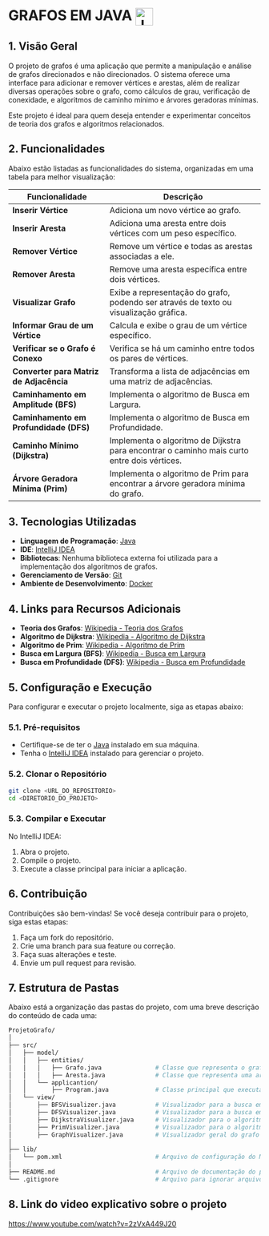 # GRAFOS EM JAVA <img src="https://skillicons.dev/icons?i=java" alt="Java Icon" style="vertical-align: middle; height: 35px;"/>

## 1. Visão Geral

O projeto de grafos é uma aplicação que permite a manipulação e análise de grafos direcionados e não direcionados. O sistema oferece uma interface para adicionar e remover vértices e arestas, além de realizar diversas operações sobre o grafo, como cálculos de grau, verificação de conexidade, e algoritmos de caminho mínimo e árvores geradoras mínimas.

Este projeto é ideal para quem deseja entender e experimentar conceitos de teoria dos grafos e algoritmos relacionados.

## 2. Funcionalidades

Abaixo estão listadas as funcionalidades do sistema, organizadas em uma tabela para melhor visualização:

| Funcionalidade                           | Descrição                                                                                     |
|------------------------------------------|-----------------------------------------------------------------------------------------------|
| **Inserir Vértice**                      | Adiciona um novo vértice ao grafo.                                                             |
| **Inserir Aresta**                       | Adiciona uma aresta entre dois vértices com um peso específico.                               |
| **Remover Vértice**                      | Remove um vértice e todas as arestas associadas a ele.                                        |
| **Remover Aresta**                       | Remove uma aresta específica entre dois vértices.                                             |
| **Visualizar Grafo**                     | Exibe a representação do grafo, podendo ser através de texto ou visualização gráfica.          |
| **Informar Grau de um Vértice**          | Calcula e exibe o grau de um vértice específico.                                               |
| **Verificar se o Grafo é Conexo**        | Verifica se há um caminho entre todos os pares de vértices.                                    |
| **Converter para Matriz de Adjacência**  | Transforma a lista de adjacências em uma matriz de adjacências.                                |
| **Caminhamento em Amplitude (BFS)**      | Implementa o algoritmo de Busca em Largura.                                                   |
| **Caminhamento em Profundidade (DFS)**   | Implementa o algoritmo de Busca em Profundidade.                                              |
| **Caminho Mínimo (Dijkstra)**            | Implementa o algoritmo de Dijkstra para encontrar o caminho mais curto entre dois vértices.    |
| **Árvore Geradora Mínima (Prim)**        | Implementa o algoritmo de Prim para encontrar a árvore geradora mínima do grafo.              |

## 3. Tecnologias Utilizadas

- **Linguagem de Programação**: [Java](https://www.java.com/)
- **IDE**: [IntelliJ IDEA](https://www.jetbrains.com/idea/)
- **Bibliotecas**: Nenhuma biblioteca externa foi utilizada para a implementação dos algoritmos de grafos.
- **Gerenciamento de Versão**: [Git](https://git-scm.com/)
- **Ambiente de Desenvolvimento**: [Docker](https://www.docker.com/)

## 4. Links para Recursos Adicionais

- **Teoria dos Grafos**: [Wikipedia - Teoria dos Grafos](https://pt.wikipedia.org/wiki/Teoria_dos_grafos)
- **Algoritmo de Dijkstra**: [Wikipedia - Algoritmo de Dijkstra](https://pt.wikipedia.org/wiki/Algoritmo_de_Dijkstra)
- **Algoritmo de Prim**: [Wikipedia - Algoritmo de Prim](https://pt.wikipedia.org/wiki/Algoritmo_de_Prim)
- **Busca em Largura (BFS)**: [Wikipedia - Busca em Largura](https://pt.wikipedia.org/wiki/Busca_em_largura)
- **Busca em Profundidade (DFS)**: [Wikipedia - Busca em Profundidade](https://pt.wikipedia.org/wiki/Busca_em_profundidade)

## 5. Configuração e Execução

Para configurar e executar o projeto localmente, siga as etapas abaixo:

### 5.1. Pré-requisitos

- Certifique-se de ter o [Java](https://www.java.com/) instalado em sua máquina.
- Tenha o [IntelliJ IDEA](https://www.jetbrains.com/idea/) instalado para gerenciar o projeto.

### 5.2. Clonar o Repositório

```bash
git clone <URL_DO_REPOSITORIO>
cd <DIRETORIO_DO_PROJETO>
```
### 5.3. Compilar e Executar

No IntelliJ IDEA:

1. Abra o projeto.
2. Compile o projeto.
3. Execute a classe principal para iniciar a aplicação.

## 6. Contribuição

Contribuições são bem-vindas! Se você deseja contribuir para o projeto, siga estas etapas:

1. Faça um fork do repositório.
2. Crie uma branch para sua feature ou correção.
3. Faça suas alterações e teste.
4. Envie um pull request para revisão.

## 7. Estrutura de Pastas

Abaixo está a organização das pastas do projeto, com uma breve descrição do conteúdo de cada uma:

```bash
ProjetoGrafo/
│
├── src/
│   ├── model/
│   │   ├── entities/
│   │   │   ├── Grafo.java               # Classe que representa o grafo
│   │   │   ├── Aresta.java              # Classe que representa uma aresta no grafo
│   │   └── applicantion/
│   │       ├── Program.java             # Classe principal que executa a aplicação
│   └── view/
│       ├── BFSVisualizer.java           # Visualizador para a busca em largura (BFS)
│       ├── DFSVisualizer.java           # Visualizador para a busca em profundidade (DFS)
│       ├── DijkstraVisualizer.java      # Visualizador para o algoritmo de Dijkstra
│       ├── PrimVisualizer.java          # Visualizador para o algoritmo de Prim
│       ├── GraphVisualizer.java         # Visualizador geral do grafo
│
├── lib/
│   └── pom.xml                          # Arquivo de configuração do Maven
│
├── README.md                            # Arquivo de documentação do projeto
└── .gitignore                           # Arquivo para ignorar arquivos desnecessários no Git

```
## 8.  Link do video explicativo sobre o projeto
https://www.youtube.com/watch?v=2zVxA449J20
